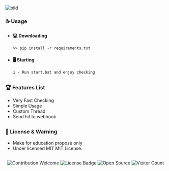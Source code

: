 ![bild](https://github.com/sfd11/Nitro-Generator/assets/162763722/2c5f362f-7abd-4167-b050-06c2957eabfb)


### ☕ Usage  
- #### 💻 Downloading
     ```
    >> pip install -r requirements.txt
    ```
- #### 🖥️ Starting
      1 - Run start.bat and enjoy checking

##  

### 🏆 Features List
- Very Fast Checking
- Simple Usage
- Custom Thread
- Send hit to webhook

##   

##  

### 📜 License & Warning
- Make for education propose only
- Under licensed MIT MIT License.

##  

<p align="center">
  <img src="https://img.shields.io/badge/contributions-welcome-brightgreen.svg?style=flat" alt="Contribution Welcome">
  <img src="https://img.shields.io/badge/License-GPLv3-blue.svg" alt="License Badge">
  <img src="https://badges.frapsoft.com/os/v3/open-source.svg?v=103" alt="Open Source">
  <img src="https://visitor-badge.laobi.icu/badge?page_id=KanekiWeb.Nitro-Generator" alt="Visitor Count">
</p>
